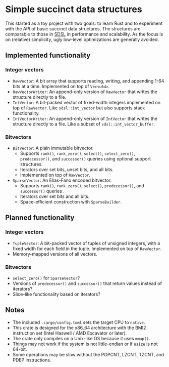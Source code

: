 # Simple succinct data structures

This started as a toy project with two goals: to learn Rust and to experiment with the API of basic succinct data structures. 
The structures are comparable to those in [SDSL](https://github.com/simongog/sdsl-lite) in performance and scalability.
As the focus is on (relative) simplicity, ugly low-level optimizations are generally avoided.

## Implemented functionality

### Integer vectors

* `RawVector`: A bit array that supports reading, writing, and appending 1-64 bits at a time. Implemented on top of `Vec<u64>`.
* `RawVectorWriter`: An append-only version of `RawVector` that writes the structure directly to a file.
* `IntVector`: A bit-packed vector of fixed-width integers implemented on top of `RawVector`. Like `sdsl::int_vector` but also supports stack functionality.
* `IntVectorWriter`: An append-only version of `IntVector` that writes the structure directly to a file. Like a subset of `sdsl::int_vector_buffer`.

### Bitvectors

* `BitVector`: A plain immutable bitvector.
  * Supports `rank()`, `rank_zero()`, `select()`, `select_zero()`, `predecessor()`, and `successor()` queries using optional support structures.
  * Iterators over set bits, unset bits, and all bits.
  * Implemented on top of `RawVector`.
* `SparseVector`: An Elias-Fano encoded bitvector.
  * Supports `rank()`, `rank_zero()`, `select()`, `predecessor()`, and `successor()` queries .
  * Iterators over set bits and all bits.
  * Space-efficient construction with `SparseBuilder`.

## Planned functionality

### Integer vectors

* `TupleVector`: A bit-packed vector of tuples of unsigned integers, with a fixed width for each field in the tuple. Implemented on top of `RawVector`.
* Memory-mapped versions of all vectors.

### Bitvectors

* `select_zero()` for `SparseVector`?
* Versions of `predecessor()` and `successor()` that return values instead of iterators?
* Slice-like functionality based on iterators?

## Notes

* The included `.cargo/config.toml` sets the target CPU to `native`.
* This crate is designed for the x86_64 architecture with the BMI2 instruction set (Intel Haswell / AMD Excavator or later).
* The crate only compiles on a Unix-like OS because it uses `mmap()`.
* Things may not work if the system is not little-endian or if `usize` is not 64-bit.
* Some operations may be slow without the POPCNT, LZCNT, TZCNT, and PDEP instructions.
